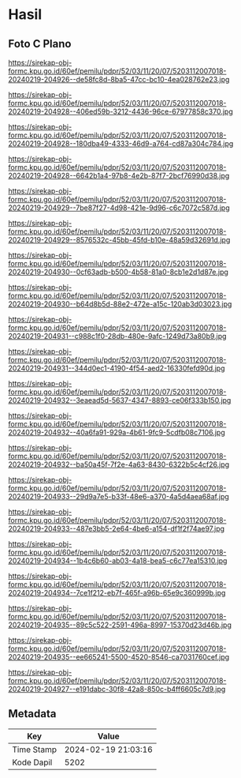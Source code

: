 # Hasil

## Foto C Plano

https://sirekap-obj-formc.kpu.go.id/60ef/pemilu/pdpr/52/03/11/20/07/5203112007018-20240219-204926--de58fc8d-8ba5-47cc-bc10-4ea028762e23.jpg

https://sirekap-obj-formc.kpu.go.id/60ef/pemilu/pdpr/52/03/11/20/07/5203112007018-20240219-204928--406ed59b-3212-4436-96ce-67977858c370.jpg

https://sirekap-obj-formc.kpu.go.id/60ef/pemilu/pdpr/52/03/11/20/07/5203112007018-20240219-204928--180dba49-4333-46d9-a764-cd87a304c784.jpg

https://sirekap-obj-formc.kpu.go.id/60ef/pemilu/pdpr/52/03/11/20/07/5203112007018-20240219-204928--6642b1a4-97b8-4e2b-87f7-2bcf76990d38.jpg

https://sirekap-obj-formc.kpu.go.id/60ef/pemilu/pdpr/52/03/11/20/07/5203112007018-20240219-204929--7be87f27-4d98-421e-9d96-c6c7072c587d.jpg

https://sirekap-obj-formc.kpu.go.id/60ef/pemilu/pdpr/52/03/11/20/07/5203112007018-20240219-204929--8576532c-45bb-45fd-b10e-48a59d32691d.jpg

https://sirekap-obj-formc.kpu.go.id/60ef/pemilu/pdpr/52/03/11/20/07/5203112007018-20240219-204930--0cf63adb-b500-4b58-81a0-8cb1e2d1d87e.jpg

https://sirekap-obj-formc.kpu.go.id/60ef/pemilu/pdpr/52/03/11/20/07/5203112007018-20240219-204930--b64d8b5d-88e2-472e-a15c-120ab3d03023.jpg

https://sirekap-obj-formc.kpu.go.id/60ef/pemilu/pdpr/52/03/11/20/07/5203112007018-20240219-204931--c988c1f0-28db-480e-9afc-1249d73a80b9.jpg

https://sirekap-obj-formc.kpu.go.id/60ef/pemilu/pdpr/52/03/11/20/07/5203112007018-20240219-204931--344d0ec1-4190-4f54-aed2-16330fefd90d.jpg

https://sirekap-obj-formc.kpu.go.id/60ef/pemilu/pdpr/52/03/11/20/07/5203112007018-20240219-204932--3eaead5d-5637-4347-8893-ce06f333b150.jpg

https://sirekap-obj-formc.kpu.go.id/60ef/pemilu/pdpr/52/03/11/20/07/5203112007018-20240219-204932--40a6fa91-929a-4b61-9fc9-5cdfb08c7106.jpg

https://sirekap-obj-formc.kpu.go.id/60ef/pemilu/pdpr/52/03/11/20/07/5203112007018-20240219-204932--ba50a45f-7f2e-4a63-8430-6322b5c4cf26.jpg

https://sirekap-obj-formc.kpu.go.id/60ef/pemilu/pdpr/52/03/11/20/07/5203112007018-20240219-204933--29d9a7e5-b33f-48e6-a370-4a5d4aea68af.jpg

https://sirekap-obj-formc.kpu.go.id/60ef/pemilu/pdpr/52/03/11/20/07/5203112007018-20240219-204933--487e3bb5-2e64-4be6-a154-df1f2f74ae97.jpg

https://sirekap-obj-formc.kpu.go.id/60ef/pemilu/pdpr/52/03/11/20/07/5203112007018-20240219-204934--1b4c6b60-ab03-4a18-bea5-c6c77ea15310.jpg

https://sirekap-obj-formc.kpu.go.id/60ef/pemilu/pdpr/52/03/11/20/07/5203112007018-20240219-204934--7ce1f212-eb7f-465f-a96b-65e9c360999b.jpg

https://sirekap-obj-formc.kpu.go.id/60ef/pemilu/pdpr/52/03/11/20/07/5203112007018-20240219-204935--89c5c522-2591-496a-8997-15370d23d46b.jpg

https://sirekap-obj-formc.kpu.go.id/60ef/pemilu/pdpr/52/03/11/20/07/5203112007018-20240219-204935--ee665241-5500-4520-8546-ca7031760cef.jpg

https://sirekap-obj-formc.kpu.go.id/60ef/pemilu/pdpr/52/03/11/20/07/5203112007018-20240219-204927--e191dabc-30f8-42a8-850c-b4ff6605c7d9.jpg


## Metadata

| Key        | Value               |
| ---------- | ------------------- |
| Time Stamp | 2024-02-19 21:03:16 |
| Kode Dapil | 5202                |



